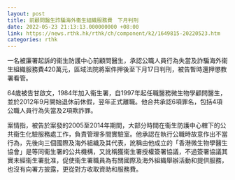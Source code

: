 ```yaml
---
layout: post
title: 前顧問醫生詐騙海外衞生組織服務費　下月判刑
date: 2022-05-23 21:13:13.000000000 +08:00
link: https://news.rthk.hk/rthk/ch/component/k2/1649815-20220523.htm
categories: rthk
---
```


一名被廉署起訴的衞生防護中心前顧問醫生，承認公職人員行為失當及詐騙海外衞生組織服務費420萬元，區域法院將案件押後至下月17日判刑，被告暫時還押懲教署看管。

64歲被告甘啟文，1984年加入衞生署，自1997年起任職醫務微生物學顧問醫生，並於2012年9月開始退休前休假，翌年正式離職。他合共承認6項罪名，包括4項公職人員行為失當及2項欺詐罪。

案情指，被告於案發的2005至2014年期間，大部分時間在衞生防護中心轄下的公共衞生化驗服務處工作，負責管理多間實驗室。他承認在執行公職時故意作出不當行為，先後向三個國際及海外組織及其代表，訛稱由他成立的「香港微生物學醫生協會」是等同衞生署的公共機構，又訛稱獲衞生署授權簽署協議，不過簽署協議其實未經衞生署批准，促使衞生署職員為有關國際及海外組織舉辦活動和提供服務，也沒有向署方披露，更從對方收取資助和服務費。
